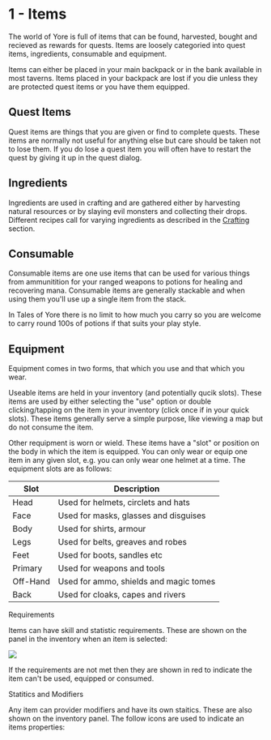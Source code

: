 # 1 - Items
The world of Yore is full of items that can be found, harvested, bought and recieved as rewards for quests. Items are loosely categoried into quest items, ingredients, consumable and equipment.

Items can either be placed in your main backpack or in the bank available in most taverns. Items placed in your backpack are lost if you die unless they are protected quest items or you have them equipped.
## Quest Items
Quest items are things that you are given or find to complete quests. These items are normally not useful for anything else but care should be taken not to lose them. If you do lose a quest item you will often have to restart the quest by giving it up in the quest dialog.
## Ingredients
Ingredients are used in crafting and are gathered either by harvesting natural resources or by slaying evil monsters and collecting their drops. Different recipes call for varying ingredients as described in the [Crafting](https://talesofyore.com/guide/items-and-crafting/crafting) section.
## Consumable
Consumable items are one use items that can be used for various things from ammunitition for your ranged weapons to potions for healing and recovering mana. Consumable items are generally stackable and when using them you'll use up a single item from the stack. 

In Tales of Yore there is no limit to how much you carry so you are welcome to carry round 100s of potions if that suits your play style. 
## Equipment
Equipment comes in two forms, that which you use and that which you wear. 

Useable items are held in your inventory (and potentially qucik slots). These items are used by either selecting the "use" option or double clicking/tapping on the item in your inventory (click once if in your quick slots). These items generally serve a simple purpose, like viewing a map but do not consume the item.

Other requipment is worn or wield. These items have a "slot" or position on the body in which the item is equipped. You can only wear or equip one item in any given slot, e.g. you can only wear one helmet at a time. The equipment slots are as follows:

| Slot | Description | 
| -------- | -------- | 
| Head     | Used for helmets, circlets and hats     |
| Face     | Used for masks, glasses and disguises     |
| Body     | Used for shirts, armour     |
| Legs     | Used for belts, greaves and robes     |
| Feet     | Used for boots, sandles etc     |
| Primary     | Used for weapons and tools |
| Off-Hand  | Used for ammo, shields and magic tomes |
| Back | Used for cloaks, capes and rivers |

Requirements

Items can have skill and statistic requirements. These are shown on the panel in the inventory when an item is selected:

![]({{DOC_PATH}}d09b00562e969a7d329da04be4b4e60c.png)

If the requirements are not met then they are shown in red to indicate the item can't be used, equipped or consumed.

Statitics and Modifiers

Any item can provider modifiers and have its own staitics. These are also shown on the inventory panel. The follow icons are used to indicate an items properties:







